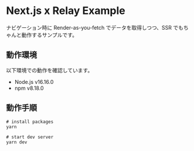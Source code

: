 # Next.js x Relay Example

ナビゲーション時に Render-as-you-fetch でデータを取得しつつ、SSR でもちゃんと動作するサンプルです。

## 動作環境

以下環境での動作を確認しています。

- Node.js v16.16.0
- npm v8.18.0

## 動作手順

```shell
# install packages
yarn

# start dev server
yarn dev
```
